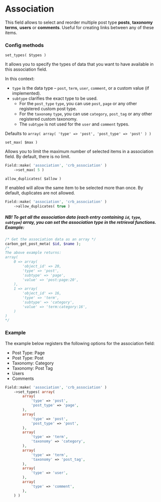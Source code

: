 # Association

This field allows to select and reorder multiple post type **posts**, **taxonomy terms**, **users** or **comments**. Useful for creating links between any of these items.

### Config methods

`set_types( $types )`

It allows you to specify the types of data that you want to have available in this association field.

In this context:

* `type` is the data type – `post`, `term`, `user`, `comment`, or a custom value (if implemented).
* `subtype` clarifies the exact type to be used. 
	* For the `post_type` `type`, you can use `post`, `page` or any other registered custom post type. 
	* For the `taxonomy` `type`, you can use `category`, `post_tag` or any other registered custom taxonomy. 
	* The `subtype` is not used for the `user` and `comment` types.

Defaults to `array( array( 'type' => 'post', 'post_type' => 'post' ) )`

`set_max( $max )`

Allows you to limit the maximum number of selected items in a association field. By default, there is no limit.

```php
Field::make( 'association', 'crb_association' )
	->set_max( 5 )
```

`allow_duplicates( $allow )`

If enabled will allow the same item to be selected more than once. By default, duplicates are not allowed.

```php
Field::make( 'association', 'crb_association' )
	->allow_duplicates( true )
```

##### NB! To get all the association data (each entry containing `id`, `type`, `subtype`) array, you can set the association type in the retrieval functions. Example:

```php
/* Get the association data as an array */
carbon_get_post_meta( $id, $name );
/*
The above example returns: 
array( 
	0 => array(
		'object_id' => 20,
		'type' => 'post',
		'subtype' => 'page',
		'value' => 'post:page:20',
	), 
	1 => array(
		'object_id' => 16,
		'type' => 'term',
		'subtype' => 'category',
		'value' => 'term:category:16',
	)
)
*/
```

### Example

The example below registers the following options for the association field:

* Post Type: Page
* Post Type: Post
* Taxonomy: Category
* Taxonomy: Post Tag
* Users
* Comments

```php
Field::make( 'association', 'crb_association' )
	->set_types( array(
		array(
			'type' => 'post',
			'post_type' => 'page',
		),
		array(
			'type' => 'post',
			'post_type' => 'post',
		),
		array(
			'type' => 'term',
			'taxonomy' => 'category',
		),
		array(
			'type' => 'term',
			'taxonomy' => 'post_tag',
		),
		array(
			'type' => 'user',
		),
		array(
			'type' => 'comment',
		),
	) )
```
